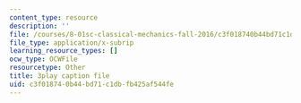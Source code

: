 ```yaml
---
content_type: resource
description: ''
file: /courses/8-01sc-classical-mechanics-fall-2016/c3f018740b44bd71c1dbfb425af544fe_cwO5KdgBQh0.srt
file_type: application/x-subrip
learning_resource_types: []
ocw_type: OCWFile
resourcetype: Other
title: 3play caption file
uid: c3f01874-0b44-bd71-c1db-fb425af544fe
---
```

